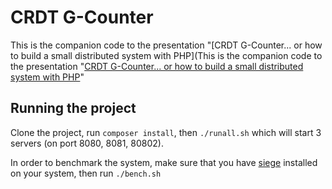 # CRDT G-Counter

This is the companion code to the presentation "[CRDT G-Counter... or how to build a small distributed system with PHP](This is the companion code to the presentation "[CRDT G-Counter... or how to build a small distributed system with PHP](https://docs.google.com/presentation/d/1UNJDm9x2ROfCxpGIxdhTHOOYEqIqa3pObouijbasSiM/edit?usp=sharing)"

## Running the project
Clone the project, run `composer install`, then `./runall.sh` which will start 3 servers (on port 8080, 8081, 80802).

In order to benchmark the system, make sure that you have [siege](https://github.com/JoeDog/siege) installed on your system, then run `./bench.sh`
